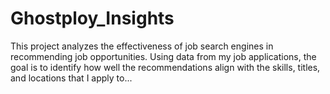 # Ghostploy_Insights
This project analyzes the effectiveness of job search engines in recommending job opportunities. Using data from my job applications, the goal is to identify how well the recommendations align with the skills, titles, and locations that I apply to...
